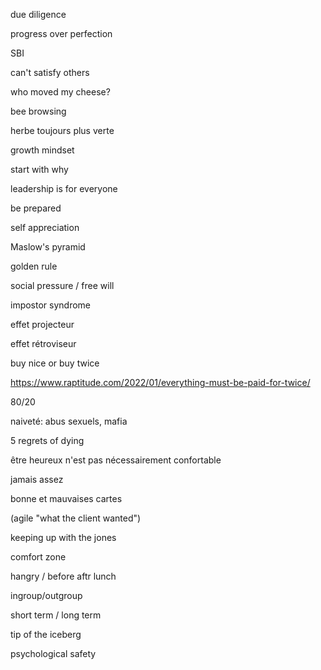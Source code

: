 
due diligence

progress over perfection

SBI

can't satisfy others

who moved my cheese?

bee browsing

herbe toujours plus verte

growth mindset

start with why

leadership is for everyone

be prepared

self appreciation

Maslow's pyramid

golden rule

social pressure / free will

impostor syndrome

effet projecteur

effet rétroviseur

buy nice or buy twice

https://www.raptitude.com/2022/01/everything-must-be-paid-for-twice/

80/20

naiveté: abus sexuels, mafia

5 regrets of dying

être heureux n'est pas nécessairement confortable

jamais assez

bonne et mauvaises cartes

(agile "what the client wanted")

keeping up with the jones

comfort zone

hangry / before aftr lunch

ingroup/outgroup

short term / long term

tip of the iceberg

psychological safety
